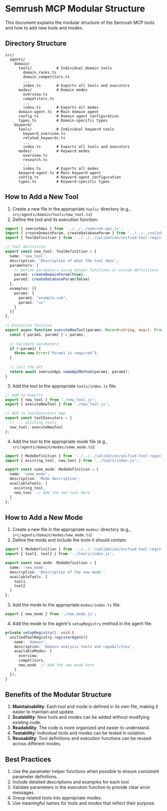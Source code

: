 # Semrush MCP Modular Structure

This document explains the modular structure of the Semrush MCP tools and how to add new tools and modes.

## Directory Structure

```
src/
  agents/
    domain/
      tools/           # Individual domain tools
        domain_ranks.ts
        domain_competitors.ts
        ...
        index.ts       # Exports all tools and executors
      modes/           # Domain modes
        overview.ts
        competitors.ts
        ...
        index.ts       # Exports all modes
      domain-agent.ts  # Main domain agent
      config.ts        # Domain agent configuration
      types.ts         # Domain-specific types
    keyword/
      tools/           # Individual keyword tools
        keyword_overview.ts
        related_keywords.ts
        ...
        index.ts       # Exports all tools and executors
      modes/           # Keyword modes
        overview.ts
        research.ts
        ...
        index.ts       # Exports all modes
      keyword-agent.ts # Main keyword agent
      config.ts        # Keyword agent configuration
      types.ts         # Keyword-specific types
```

## How to Add a New Tool

1. Create a new file in the appropriate `tools/` directory (e.g., `src/agents/domain/tools/new_tool.ts`)
2. Define the tool and its execution function:

```typescript
import { semrushApi } from '../../../semrush-api.js';
import { createDomainParam, createDatabaseParam } from '../../../validation/parameter-helpers.js';
import { ToolDefinition } from '../../../validation/unified-tool-registry.js';

// Tool definition
export const new_tool: ToolDefinition = {
  name: 'new_tool',
  description: 'Description of what the tool does',
  parameters: {
    // Define parameters using helper functions or custom definitions
    param1: createDomainParam(true),
    param2: createDatabaseParam(false)
  },
  examples: [{
    params: {
      param1: "example.com",
      param2: "us"
    }
  }]
};

// Execution function
export async function executeNewTool(params: Record<string, any>): Promise<any> {
  const { param1, param2 } = params;
  
  // Validate parameters
  if (!param1) {
    throw new Error('Param1 is required');
  }
  
  // Call the API
  return await semrushApi.someApiMethod(param1, param2);
}
```

3. Add the tool to the appropriate `tools/index.ts` file:

```typescript
// Add to exports
export { new_tool } from './new_tool.js';
export { executeNewTool } from './new_tool.js';

// Add to toolExecutors map
export const toolExecutors = {
  // ... existing tools
  new_tool: executeNewTool
};
```

4. Add the tool to the appropriate mode file (e.g., `src/agents/domain/modes/some_mode.ts`):

```typescript
import { ModeDefinition } from '../../../validation/unified-tool-registry.js';
import { existing_tool, new_tool } from '../tools/index.js';

export const some_mode: ModeDefinition = {
  name: 'some_mode',
  description: 'Mode description',
  availableTools: [
    existing_tool,
    new_tool  // Add the new tool here
  ]
};
```

## How to Add a New Mode

1. Create a new file in the appropriate `modes/` directory (e.g., `src/agents/domain/modes/new_mode.ts`)
2. Define the mode and include the tools it should contain:

```typescript
import { ModeDefinition } from '../../../validation/unified-tool-registry.js';
import { tool1, tool2 } from '../tools/index.js';

export const new_mode: ModeDefinition = {
  name: 'new_mode',
  description: 'Description of the new mode',
  availableTools: [
    tool1,
    tool2
  ]
};
```

3. Add the mode to the appropriate `modes/index.ts` file:

```typescript
export { new_mode } from './new_mode.js';
```

4. Add the mode to the agent's `setupRegistry` method in the agent file:

```typescript
private setupRegistry(): void {
  unifiedToolRegistry.registerAgent({
    name: 'domain',
    description: 'Domain analysis tools and capabilities',
    availableModes: [
      overview,
      competitors,
      new_mode  // Add the new mode here
    ]
  });
}
```

## Benefits of the Modular Structure

1. **Maintainability**: Each tool and mode is defined in its own file, making it easier to maintain and update.
2. **Scalability**: New tools and modes can be added without modifying existing code.
3. **Readability**: The code is more organized and easier to understand.
4. **Testability**: Individual tools and modes can be tested in isolation.
5. **Reusability**: Tool definitions and execution functions can be reused across different modes.

## Best Practices

1. Use the parameter helper functions when possible to ensure consistent parameter definitions.
2. Include detailed descriptions and examples for each tool.
3. Validate parameters in the execution function to provide clear error messages.
4. Group related tools into appropriate modes.
5. Use meaningful names for tools and modes that reflect their purpose.
